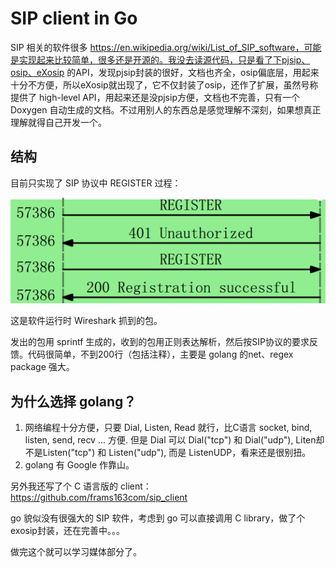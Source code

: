 # SIP client in Go

SIP 相关的软件很多 https://en.wikipedia.org/wiki/List_of_SIP_software，可能是实现起来比较简单，很多还是开源的。我没去读源代码，只是看了下pjsip、osip、eXosip 的API，发现pjsip封装的很好，文档也齐全，osip偏底层，用起来十分不方便，所以eXosip就出现了，它不仅封装了osip，还作了扩展，虽然号称提供了 high-level API，用起来还是没pjsip方便，文档也不完善，只有一个 Doxygen 自动生成的文档。不过用别人的东西总是感觉理解不深刻，如果想真正理解就得自己开发一个。

## 结构

目前只实现了 SIP 协议中 REGISTER 过程：

![wireshark](reg.png)

这是软件运行时 Wireshark 抓到的包。

发出的包用 sprintf 生成的，收到的包用正则表达解析，然后按SIP协议的要求反馈。代码很简单，不到200行（包括注释），主要是 golang 的net、regex package 强大。

## 为什么选择 golang？

1. 网络编程十分方便，只要 Dial, Listen, Read 就行，比C语言 socket, bind, listen, send, recv ... 方便. 但是 Dial 可以 Dial("tcp") 和 Dial("udp"), Liten却不是Listen("tcp") 和 Listen("udp"), 而是 ListenUDP，看来还是很别扭。
2. golang 有 Google 作靠山。

另外我还写了个 C 语言版的 client：
https://github.com/frams163com/sip_client

go 貌似没有很强大的 SIP 软件，考虑到 go 可以直接调用 C library，做了个exosip封装，还在完善中。。。


做完这个就可以学习媒体部分了。
 
